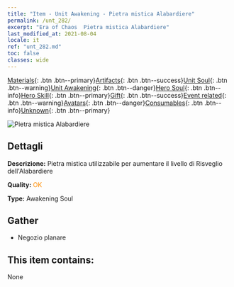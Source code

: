 ```yaml
---
title: "Item - Unit Awakening - Pietra mistica Alabardiere"
permalink: /unt_282/
excerpt: "Era of Chaos  Pietra mistica Alabardiere"
last_modified_at: 2021-08-04
locale: it
ref: "unt_282.md"
toc: false
classes: wide
---
```

 [Materials](/ItemsIT/){: .btn .btn--primary}[Artifacts](/ItemsIT/Artifacts/){: .btn .btn--success}[Unit Soul](/ItemsIT/UnitSoul/){: .btn .btn--warning}[Unit Awakening](/ItemsIT/UnitAwakening/){: .btn .btn--danger}[Hero Soul](/ItemsIT/HeroSoul/){: .btn .btn--info}[Hero Skill](/ItemsIT/HeroSkill/){: .btn .btn--primary}[Gift](/ItemsIT/Gift/){: .btn .btn--success}[Event related](/ItemsIT/Events/){: .btn .btn--warning}[Avatars](/ItemsIT/Avatars/){: .btn .btn--danger}[Consumables](/ItemsIT/Consumables/){: .btn .btn--info}[Unknown](/ItemsIT/Unknown/){: .btn .btn--primary}

 ![Pietra mistica Alabardiere](/images/u/tia_jibing.jpg)

## Dettagli
 **Descrizione:** Pietra mistica utilizzabile per aumentare il livello di Risveglio dell'Alabardiere

 **Quality:** <span style="color: #FF8C00">OK</span>

 **Type:** Awakening Soul

## Gather

*    Negozio planare 

## This item contains:

  None

